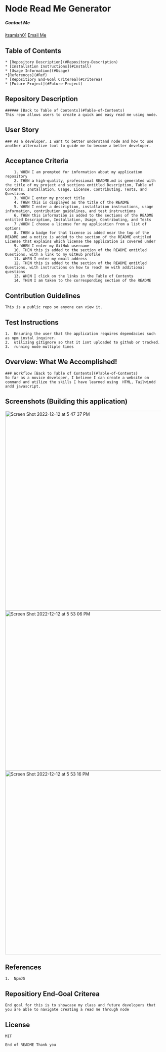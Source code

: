 # Node Read Me Generator
  
##### Contact Me 

[itsamish01](https://github.com/itsamish01?tab=repositorieshttps://github.com/itsamish01?tab=repositories) [Email Me](itsamish02@gmail.com) 
   
    
## Table of Contents
    * [Repository Description](#Repository-Description)
    * [Installation Instructions](#Install)
    * [Usage Information](#Usage)
    *[References](#Ref)
    * [Repositiory End-Goal Criterea](#Criterea)
    * [Future Project](#Future-Project)
    
## Repository Description
    ###### [Back to Table of Contents](#Table-of-Contents)
    This repo allows users to create a quick and easy read me using node.
    
    
## User Story
    ### As a developer, I want to better understand node and how to use another alternative tool to guide me to become a better developer.

## Acceptance Criteria

        1. WHEN I am prompted for information about my application repository
        2. THEN a high-quality, professional README.md is generated with the title of my project and sections entitled Description, Table of Contents, Installation, Usage, License, Contributing, Tests, and Questions
        3. WHEN I enter my project title
        4. THEN this is displayed as the title of the README
        5. WHEN I enter a description, installation instructions, usage information, contribution guidelines, and test instructions
        6. THEN this information is added to the sections of the README entitled Description, Installation, Usage, Contributing, and Tests
        7 .WHEN I choose a license for my application from a list of options
        8. THEN a badge for that license is added near the top of the README and a notice is added to the section of the README entitled License that explains which license the application is covered under
        9. WHEN I enter my GitHub username
        10. THEN this is added to the section of the README entitled Questions, with a link to my GitHub profile
        11. WHEN I enter my email address
        12. THEN this is added to the section of the README entitled Questions, with instructions on how to reach me with additional questions
        13. WHEN I click on the links in the Table of Contents
        14. THEN I am taken to the corresponding section of the README
    
## Contribution Guidelines

    This is a public repo so anyone can view it.
    
    
## Test Instructions
 
    1.  Ensuring the user that the application requires dependacies such as npm instal inquirer.
    2.  utilizing gitignore so that it isnt uploaded to github or tracked.
    3.  running node multiple times
    
    
## Overview: What We Accomplished!
    ### Workflow [Back to Table of Contents](#Table-of-Contents)
    So far as a novice developer, I believe I can create a website on command and utilize the skills I have learned using  HTML, Tailwindd andd javascript.
    
    
## Screenshots (Building this application)
 <img width="645" alt="Screen Shot 2022-12-12 at 5 47 37 PM" src="https://user-images.githubusercontent.com/114682284/207184555-cc7c10c5-2158-44a4-9e89-419e6b35a8cf.png">

<img width="517" alt="Screen Shot 2022-12-12 at 5 53 06 PM" src="https://user-images.githubusercontent.com/114682284/207184650-247d72e4-7306-470f-95f0-73f7c77b0d9c.png">


<img width="593" alt="Screen Shot 2022-12-12 at 5 53 16 PM" src="https://user-images.githubusercontent.com/114682284/207184714-364a3d16-d5a9-4cde-a42b-45b416c6db30.png">

   
    
 ## References
  
    1.  NpmJS
    
    
## Repositiory End-Goal Criterea
    End goal for this is to showcase my class and future developers that you are able to navigate creating a read me through node
    
 ## License
    MIT
    
    End of README Thank you
